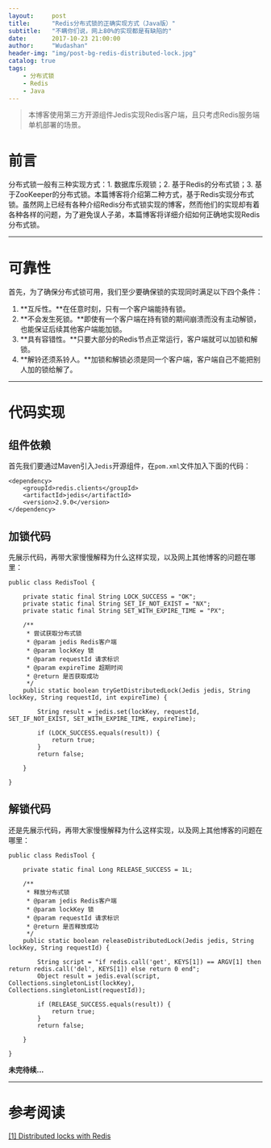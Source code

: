 ```yaml
---
layout:     post
title:      "Redis分布式锁的正确实现方式（Java版）"
subtitle:   "不瞒你们说，网上80%的实现都是有缺陷的"
date:       2017-10-23 21:00:00
author:     "Wudashan"
header-img: "img/post-bg-redis-distributed-lock.jpg"
catalog: true
tags:
    - 分布式锁
    - Redis
    - Java
---
```


> 本博客使用第三方开源组件Jedis实现Redis客户端，且只考虑Redis服务端单机部署的场景。

# 前言

分布式锁一般有三种实现方式：1. 数据库乐观锁；2. 基于Redis的分布式锁；3. 基于ZooKeeper的分布式锁。本篇博客将介绍第二种方式，基于Redis实现分布式锁。虽然网上已经有各种介绍Redis分布式锁实现的博客，然而他们的实现却有着各种各样的问题，为了避免误人子弟，本篇博客将详细介绍如何正确地实现Redis分布式锁。

---

# 可靠性

首先，为了确保分布式锁可用，我们至少要确保锁的实现同时满足以下四个条件：

1. **互斥性。**在任意时刻，只有一个客户端能持有锁。
2. **不会发生死锁。**即使有一个客户端在持有锁的期间崩溃而没有主动解锁，也能保证后续其他客户端能加锁。
3. **具有容错性。**只要大部分的Redis节点正常运行，客户端就可以加锁和解锁。
4. **解铃还须系铃人。**加锁和解锁必须是同一个客户端，客户端自己不能把别人加的锁给解了。

---

# 代码实现

## 组件依赖

首先我们要通过Maven引入`Jedis`开源组件，在`pom.xml`文件加入下面的代码：

```
<dependency>
    <groupId>redis.clients</groupId>
    <artifactId>jedis</artifactId>
    <version>2.9.0</version>
</dependency>
```

## 加锁代码

先展示代码，再带大家慢慢解释为什么这样实现，以及网上其他博客的问题在哪里：

```
public class RedisTool {

    private static final String LOCK_SUCCESS = "OK";
    private static final String SET_IF_NOT_EXIST = "NX";
    private static final String SET_WITH_EXPIRE_TIME = "PX";

    /**
     * 尝试获取分布式锁
     * @param jedis Redis客户端
     * @param lockKey 锁
     * @param requestId 请求标识
     * @param expireTime 超期时间
     * @return 是否获取成功
     */
    public static boolean tryGetDistributedLock(Jedis jedis, String lockKey, String requestId, int expireTime) {

        String result = jedis.set(lockKey, requestId, SET_IF_NOT_EXIST, SET_WITH_EXPIRE_TIME, expireTime);

        if (LOCK_SUCCESS.equals(result)) {
            return true;
        }
        return false;

    }

}
```


## 解锁代码

还是先展示代码，再带大家慢慢解释为什么这样实现，以及网上其他博客的问题在哪里：

```
public class RedisTool {

    private static final Long RELEASE_SUCCESS = 1L;

    /**
     * 释放分布式锁
     * @param jedis Redis客户端
     * @param lockKey 锁
     * @param requestId 请求标识
     * @return 是否释放成功
     */
    public static boolean releaseDistributedLock(Jedis jedis, String lockKey, String requestId) {

        String script = "if redis.call('get', KEYS[1]) == ARGV[1] then return redis.call('del', KEYS[1]) else return 0 end";
        Object result = jedis.eval(script, Collections.singletonList(lockKey), Collections.singletonList(requestId));

        if (RELEASE_SUCCESS.equals(result)) {
            return true;
        }
        return false;

    }

}
```



**未完待续...**

---

# 参考阅读

[[1] Distributed locks with Redis](https://redis.io/topics/distlock)


